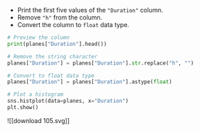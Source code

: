 - Print the first five values of the `"Duration"` column.
- Remove `"h"` from the column.
- Convert the column to `float` data type.
```Python
# Preview the column
print(planes["Duration"].head())

# Remove the string character
planes["Duration"] = planes["Duration"].str.replace("h", "")

# Convert to float data type
planes["Duration"] = planes["Duration"].astype(float)

# Plot a histogram
sns.histplot(data=planes, x="Duration")
plt.show()
```
![[download 105.svg]]
